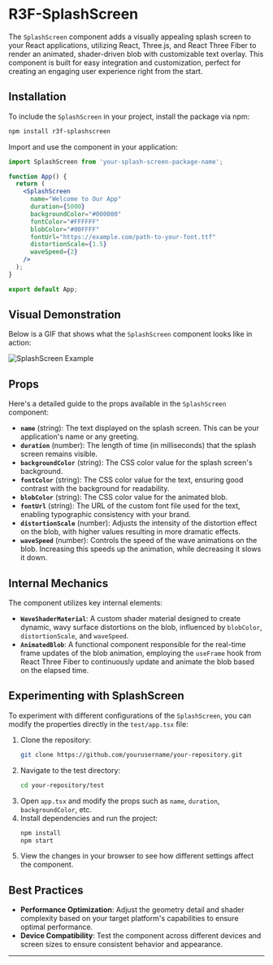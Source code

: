 
# R3F-SplashScreen

The `SplashScreen` component adds a visually appealing splash screen to your React applications, utilizing React, Three.js, and React Three Fiber to render an animated, shader-driven blob with customizable text overlay. This component is built for easy integration and customization, perfect for creating an engaging user experience right from the start.

## Installation

To include the `SplashScreen` in your project, install the package via npm:

```bash
npm install r3f-splashscreen
```

Import and use the component in your application:

```jsx
import SplashScreen from 'your-splash-screen-package-name';

function App() {
  return (
    <SplashScreen
      name="Welcome to Our App"
      duration={5000}
      backgroundColor="#000000"
      fontColor="#FFFFFF"
      blobColor="#00FFFF"
      fontUrl="https://example.com/path-to-your-font.ttf"
      distortionScale={1.5}
      waveSpeed={2}
    />
  );
}

export default App;
```

## Visual Demonstration

Below is a GIF that shows what the `SplashScreen` component looks like in action:

![SplashScreen Example](path/to/your/splashscreen.gif)

## Props

Here's a detailed guide to the props available in the `SplashScreen` component:

- **`name`** (string): The text displayed on the splash screen. This can be your application's name or any greeting.
- **`duration`** (number): The length of time (in milliseconds) that the splash screen remains visible.
- **`backgroundColor`** (string): The CSS color value for the splash screen's background.
- **`fontColor`** (string): The CSS color value for the text, ensuring good contrast with the background for readability.
- **`blobColor`** (string): The CSS color value for the animated blob.
- **`fontUrl`** (string): The URL of the custom font file used for the text, enabling typographic consistency with your brand.
- **`distortionScale`** (number): Adjusts the intensity of the distortion effect on the blob, with higher values resulting in more dramatic effects.
- **`waveSpeed`** (number): Controls the speed of the wave animations on the blob. Increasing this speeds up the animation, while decreasing it slows it down.

## Internal Mechanics

The component utilizes key internal elements:

- **`WaveShaderMaterial`**: A custom shader material designed to create dynamic, wavy surface distortions on the blob, influenced by `blobColor`, `distortionScale`, and `waveSpeed`.
- **`AnimatedBlob`**: A functional component responsible for the real-time frame updates of the blob animation, employing the `useFrame` hook from React Three Fiber to continuously update and animate the blob based on the elapsed time.

## Experimenting with SplashScreen

To experiment with different configurations of the `SplashScreen`, you can modify the properties directly in the `test/app.tsx` file:

1. Clone the repository:
   ```bash
   git clone https://github.com/yourusername/your-repository.git
   ```
2. Navigate to the test directory:
   ```bash
   cd your-repository/test
   ```
3. Open `app.tsx` and modify the props such as `name`, `duration`, `backgroundColor`, etc.
4. Install dependencies and run the project:
   ```bash
   npm install
   npm start
   ```
5. View the changes in your browser to see how different settings affect the component.

## Best Practices

- **Performance Optimization**: Adjust the geometry detail and shader complexity based on your target platform's capabilities to ensure optimal performance.
- **Device Compatibility**: Test the component across different devices and screen sizes to ensure consistent behavior and appearance.

---
